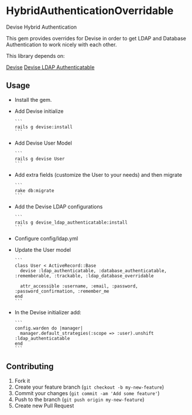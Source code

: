 # HybridAuthenticationOverridable

Devise Hybrid Authentication

This gem provides overrides for Devise in order to get LDAP and Database Authentication to work nicely with each other.

This library depends on:

[Devise](https://github.com/plataformatec/devise)
[Devise LDAP Authenticatable](https://github.com/cschiewek/devise_ldap_authenticatable)

## Usage

- Install the gem.
- Add Devise initialize

      ```
      rails g devise:install
      ```
      
- Add Devise User Model

      ```
      rails g devise User
      ```
      
- Add extra fields (customize the User to your needs) and then migrate

      ```
      rake db:migrate
      ```
      
- Add the Devise LDAP configurations

      ```
      rails g devise_ldap_authenticatable:install
      ```

- Configure config/ldap.yml
- Update the User model 

      ```
      class User < ActiveRecord::Base
        devise :ldap_authenticatable, :database_authenticatable, :rememberable, :trackable, :ldap_database_overridable
        
        attr_accessible :username, :email, :password, :password_confirmation, :remember_me
      end
      ```
      
- In the Devise initializer add:

      ```
      config.warden do |manager|
        manager.default_strategies(:scope => :user).unshift :ldap_authenticatable
      end
      ```
      


## Contributing

1. Fork it
2. Create your feature branch (`git checkout -b my-new-feature`)
3. Commit your changes (`git commit -am 'Add some feature'`)
4. Push to the branch (`git push origin my-new-feature`)
5. Create new Pull Request
